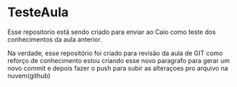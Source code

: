 # TesteAula
Esse repositorio está sendo criado para enviar ao Caio como teste dos conhecimentos da aula anterior.

Na verdade, esse repositório foi criado para revisão da aula de GIT como reforço de conhecimento estou criando esse novo paragrafo para gerar um novo commit e depois fazer o push para subir as alteraçoes pro arquivo na nuvem(github)
